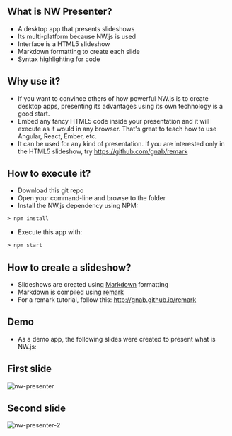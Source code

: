 ## What is NW Presenter?

- A desktop app that presents slideshows
- Its multi-platform because NW.js is used
- Interface is a HTML5 slideshow
- Markdown formatting to create each slide
- Syntax highlighting for code

## Why use it?

- If you want to convince others of how powerful NW.js is to create desktop apps, presenting its advantages using its own technology is a good start.
- Embed any fancy HTML5 code inside your presentation and it will execute as it would in any browser. That's great to teach how to use Angular, React, Ember, etc.
- It can be used for any kind of presentation. If you are interested only in the HTML5 slideshow, try https://github.com/gnab/remark

## How to execute it?

- Download this git repo
- Open your command-line and browse to the folder
- Install the NW.js dependency using NPM:

```xml
> npm install
```

- Execute this app with:  

```xml
> npm start
```

## How to create a slideshow?

- Slideshows are created using [Markdown](http://commonmark.org/) formatting
- Markdown is compiled using [remark](https://github.com/gnab/remark)
- For a remark tutorial, follow this: http://gnab.github.io/remark

## Demo

- As a demo app, the following slides were created to present what is NW.js: 

## First slide

![nw-presenter](https://raw.githubusercontent.com/zanon-io/nw-presenter/master/app/images/nw-presenter.png)

## Second slide

![nw-presenter-2](https://raw.githubusercontent.com/zanon-io/nw-presenter/master/app/images/nw-presenter-2.png)

